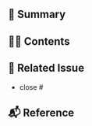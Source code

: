 
## 📝 Summary
<!-- 해당 PR의 주요 내용을 적어주세요 -->


## 👩‍💻 Contents
<!-- 작업 내용을 적어주세요 -->


## 📣 Related Issue
<!-- 관련 이슈를 적어주세요. -->
- close #


## 📬 Reference
<!-- 참고한 코드의 출처를 작성해주세요 -->